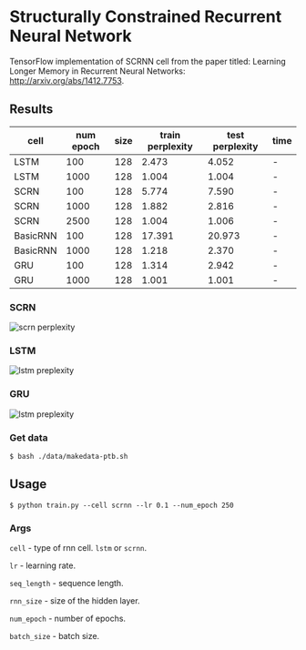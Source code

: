 # Structurally Constrained Recurrent Neural Network

TensorFlow implementation of SCRNN cell from the paper titled: Learning Longer Memory in Recurrent Neural Networks: http://arxiv.org/abs/1412.7753.


## Results

|cell|num epoch|size|train perplexity|test perplexity|time|
|---|---|---|---|---|---|
|LSTM|100|128|2.473|4.052|-|
|LSTM|1000|128|1.004|1.004|-|
|SCRN|100|128|5.774|7.590|-|
|SCRN|1000|128|1.882|2.816|-|
|SCRN|2500|128|1.004|1.006|-|
|BasicRNN|100|128|17.391|20.973|-|
|BasicRNN|1000|128|1.218|2.370|-|
|GRU|100|128|1.314|2.942|-|
|GRU|1000|128|1.001|1.001|-|

### SCRN

![scrn perplexity](https://raw.githubusercontent.com/webgeist/scrnn-tensorflow/master/results/scrn-128-32-005-2000.png)

### LSTM

![lstm preplexity](https://raw.githubusercontent.com/webgeist/scrnn-tensorflow/master/results/lstm-128-32-005-2000.png)

### GRU

![lstm preplexity](https://raw.githubusercontent.com/webgeist/scrnn-tensorflow/master/results/gru-128-32-005-2000.png)

### Get data
```
$ bash ./data/makedata-ptb.sh
```

## Usage

```
$ python train.py --cell scrnn --lr 0.1 --num_epoch 250
```

### Args

`cell` - type of rnn cell. `lstm` or `scrnn`.

`lr` - learning rate.

`seq_length` - sequence length.

`rnn_size` - size of the hidden layer.

`num_epoch` - number of epochs.

`batch_size` - batch size. 

